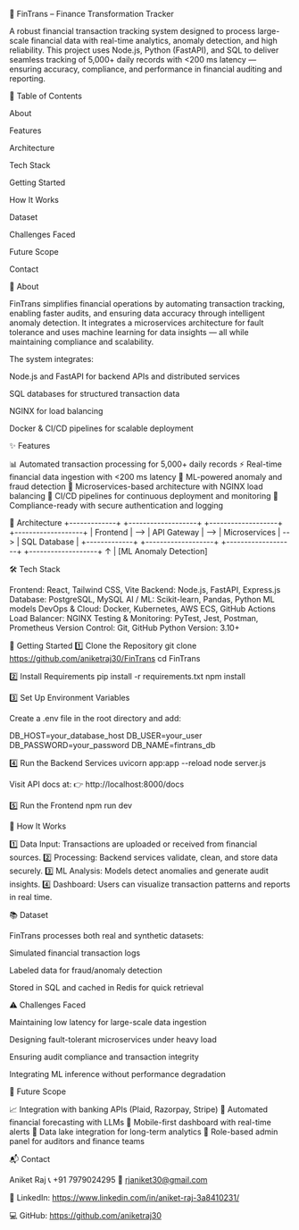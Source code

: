 💼 FinTrans – Finance Transformation Tracker

A robust financial transaction tracking system designed to process large-scale financial data with real-time analytics, anomaly detection, and high reliability.
This project uses Node.js, Python (FastAPI), and SQL to deliver seamless tracking of 5,000+ daily records with <200 ms latency — ensuring accuracy, compliance, and performance in financial auditing and reporting.

📌 Table of Contents

About

Features

Architecture

Tech Stack

Getting Started

How It Works

Dataset

Challenges Faced

Future Scope

Contact

📖 About

FinTrans simplifies financial operations by automating transaction tracking, enabling faster audits, and ensuring data accuracy through intelligent anomaly detection.
It integrates a microservices architecture for fault tolerance and uses machine learning for data insights — all while maintaining compliance and scalability.

The system integrates:

Node.js and FastAPI for backend APIs and distributed services

SQL databases for structured transaction data

NGINX for load balancing

Docker & CI/CD pipelines for scalable deployment

✨ Features

📊 Automated transaction processing for 5,000+ daily records
⚡ Real-time financial data ingestion with <200 ms latency
🧠 ML-powered anomaly and fraud detection
🧩 Microservices-based architecture with NGINX load balancing
🔄 CI/CD pipelines for continuous deployment and monitoring
🔐 Compliance-ready with secure authentication and logging

🧩 Architecture
+-------------+     +-------------------+     +-------------------+     +-------------------+
|  Frontend   | --> |  API Gateway      | --> |  Microservices     | --> |  SQL Database     |
+-------------+     +-------------------+     +-------------------+     +-------------------+
                                            ↑
                                            |
                                     [ML Anomaly Detection]

🛠 Tech Stack

Frontend: React, Tailwind CSS, Vite
Backend: Node.js, FastAPI, Express.js
Database: PostgreSQL, MySQL
AI / ML: Scikit-learn, Pandas, Python ML models
DevOps & Cloud: Docker, Kubernetes, AWS ECS, GitHub Actions
Load Balancer: NGINX
Testing & Monitoring: PyTest, Jest, Postman, Prometheus
Version Control: Git, GitHub
Python Version: 3.10+

🚀 Getting Started
1️⃣ Clone the Repository
git clone https://github.com/aniketraj30/FinTrans
cd FinTrans

2️⃣ Install Requirements
pip install -r requirements.txt
npm install

3️⃣ Set Up Environment Variables

Create a .env file in the root directory and add:

DB_HOST=your_database_host
DB_USER=your_user
DB_PASSWORD=your_password
DB_NAME=fintrans_db

4️⃣ Run the Backend Services
uvicorn app:app --reload
node server.js


Visit API docs at:
👉 http://localhost:8000/docs

5️⃣ Run the Frontend
npm run dev

🧠 How It Works

1️⃣ Data Input: Transactions are uploaded or received from financial sources.
2️⃣ Processing: Backend services validate, clean, and store data securely.
3️⃣ ML Analysis: Models detect anomalies and generate audit insights.
4️⃣ Dashboard: Users can visualize transaction patterns and reports in real time.

📚 Dataset

FinTrans processes both real and synthetic datasets:

Simulated financial transaction logs

Labeled data for fraud/anomaly detection

Stored in SQL and cached in Redis for quick retrieval

⚠️ Challenges Faced

Maintaining low latency for large-scale data ingestion

Designing fault-tolerant microservices under heavy load

Ensuring audit compliance and transaction integrity

Integrating ML inference without performance degradation

🚧 Future Scope

📈 Integration with banking APIs (Plaid, Razorpay, Stripe)
🤖 Automated financial forecasting with LLMs
📱 Mobile-first dashboard with real-time alerts
💾 Data lake integration for long-term analytics
🧾 Role-based admin panel for auditors and finance teams

📬 Contact

Aniket Raj
📞 +91 7979024295
📧 rjaniket30@gmail.com

🔗 LinkedIn: https://www.linkedin.com/in/aniket-raj-3a8410231/

💻 GitHub: https://github.com/aniketraj30
